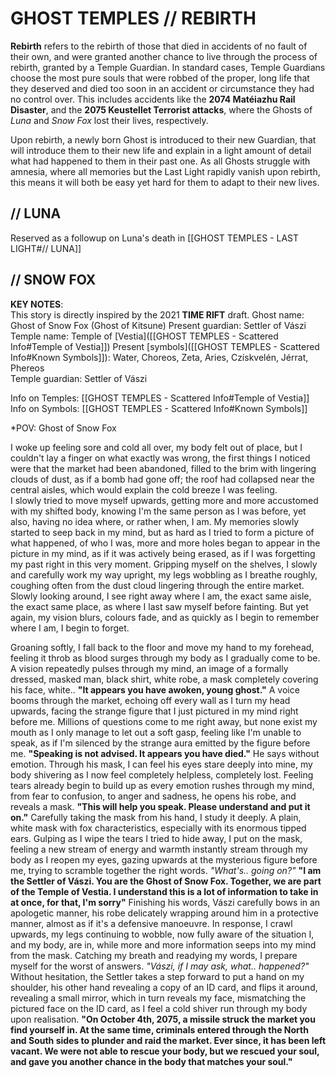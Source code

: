 # GHOST TEMPLES // REBIRTH

**Rebirth** refers to the rebirth of those that died in accidents of no fault of their own, and were granted another chance to live through the process of rebirth, granted by a Temple Guardian. In standard cases, Temple Guardians choose the most pure souls that were robbed of the proper, long life that they deserved and died too soon in an accident or circumstance they had no control over. This includes accidents like the **2074 Matéiazhu Rail Disaster**, and the **2075 Keustellet Terrorist attacks**, where the Ghosts of *Luna* and *Snow Fox* lost their lives, respectively. 

Upon rebirth, a newly born Ghost is introduced to their new Guardian, that will introduce them to their new life and explain in a light amount of detail what had happened to them in their past one. As all Ghosts struggle with amnesia, where all memories but the Last Light rapidly vanish upon rebirth, this means it will both be easy yet hard for them to adapt to their new lives. 

##  // LUNA

Reserved as a followup on Luna's death in [[GHOST TEMPLES - LAST LIGHT#// LUNA]]


## // SNOW FOX
**KEY NOTES**:  
This story is directly inspired by the 2021 **TIME RIFT** draft.
Ghost name: Ghost of Snow Fox (Ghost of Kitsune)
Present guardian: Settler of Vászi
Temple name: Temple of [Vestia]([[GHOST TEMPLES - Scattered Info#Temple of Vestia]]) 
Present [symbols]([[GHOST TEMPLES - Scattered Info#Known Symbols]]): Water, Choreos, Zeta, Aries, Czískvelén, Jérrat, Phereos  
Temple guardian: Settler of Vászi

Info on Temples: [[GHOST TEMPLES - Scattered Info#Temple of Vestia]]
Info on Symbols: [[GHOST TEMPLES - Scattered Info#Known Symbols]]

*POV: Ghost of Snow Fox

I woke up feeling sore and cold all over, my body felt out of place, but I couldn't lay a finger on what exactly was wrong, the first things I noticed were that the market had been abandoned, filled to the brim with lingering clouds of dust, as if a bomb had gone off; the roof had collapsed near the central aisles, which would explain the cold breeze I was feeling.  
I slowly tried to move myself upwards, getting more and more accustomed with my shifted body, knowing I'm the same person as I was before, yet also, having no idea where, or rather when, I am. My memories slowly started to seep back in my mind, but as hard as I tried to form a picture of what happened, of who I was, more and more holes began to appear in the picture in my mind, as if it was actively being erased, as if I was forgetting my past right in this very moment. 
Gripping myself on the shelves, I slowly and carefully work my way upright, my legs wobbling as I breathe roughly, coughing often from the dust cloud lingering through the entire market. Slowly looking around, I see right away where I am, the exact same aisle, the exact same place, as where I last saw myself before fainting. But yet again, my vision blurs, colours fade, and as quickly as I begin to remember where I am, I begin to forget.

Groaning softly, I fall back to the floor and move my hand to my forehead, feeling it throb as blood surges through my body as I gradually come to be. A vision repeatedly pulses through my mind, an image of a formally dressed, masked man, black shirt, white robe, a mask completely covering his face, white..
**"It appears you have awoken, young ghost."** 
A voice booms through the market, echoing off every wall as I turn my head upwards, facing the strange figure that I just pictured in my mind right before me. Millions of questions come to me right away, but none exist my mouth as I only manage to let out a soft gasp, feeling like I'm unable to speak, as if I'm silenced by the strange aura emitted by the figure before me.
**"Speaking is not advised. It appears you have died."** He says without emotion. Through his mask, I can feel his eyes stare deeply into mine, my body shivering as I now feel completely helpless, completely lost. Feeling tears already begin to build up as every emotion rushes through my mind, from fear to confusion, to anger and sadness, he opens his robe, and reveals a mask. 
**"This will help you speak. Please understand and put it on."**
Carefully taking the mask from his hand, I study it deeply. A plain, white mask with fox characteristics, especially with its enormous tipped ears. Gulping as I wipe the tears I tried to hide away, I put on the mask, feeling a new stream of energy and warmth instantly stream through my body as I reopen my eyes, gazing upwards at the mysterious figure before me, trying to scramble together the right words.
*"What's.. going on?"*
**"I am the Settler of Vászi. You are the Ghost of Snow Fox. Together, we are part of the Temple of Vestia. I understand this is a lot of information to take in at once, for that, I'm sorry"**
Finishing his words, Vászi carefully bows in an apologetic manner, his robe delicately wrapping around him in a protective manner, almost as if it's a defensive manoeuvre. In response, I crawl upwards, my legs continuing to wobble, now fully aware of the situation I, and my body, are in, while more and more information seeps into my mind from the mask. Catching my breath and readying my words, I prepare myself for the worst of answers.
*"Vászi, if I may ask, what.. happened?"*
Without hesitation, the Settler takes a step forward to put a hand on my shoulder, his other hand revealing a copy of an ID card, and flips it around, revealing a small mirror, which in turn reveals my face, mismatching the pictured face on the ID card, as I feel a cold shiver run through my body upon realisation.
**"On October 4th, 2075, a missile struck the market you find yourself in. At the same time, criminals entered through the North and South sides to plunder and raid the market. Ever since, it has been left vacant. We were not able to rescue your body, but we rescued your soul, and gave you another chance in the body that matches your soul."**
